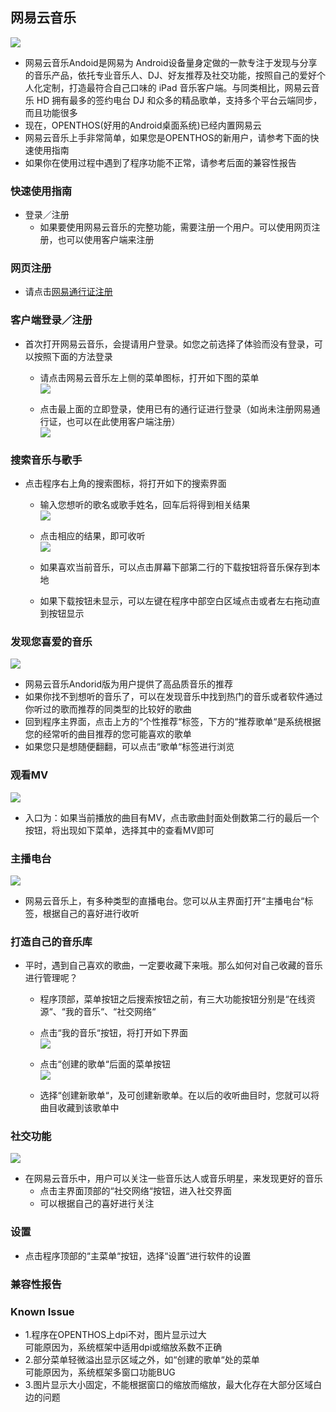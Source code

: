 ##  网易云音乐
![](../pic/yule/Summary.png)

   - 网易云音乐Andoid是网易为 Android设备量身定做的一款专注于发现与分享的音乐产品，依托专业音乐人、DJ、好友推荐及社交功能，按照自己的爱好个人化定制，打造最符合自己口味的 iPad 音乐客户端。与同类相比，网易云音乐 HD 拥有最多的签约电台 DJ 和众多的精品歌单，支持多个平台云端同步，而且功能很多
   - 现在，OPENTHOS(好用的Android桌面系统)已经内置网易云
   - 网易云音乐上手非常简单，如果您是OPENTHOS的新用户，请参考下面的快速使用指南
   - 如果你在使用过程中遇到了程序功能不正常，请参考后面的兼容性报告

### 快速使用指南
   - 登录／注册
      - 如果要使用网易云音乐的完整功能，需要注册一个用户。可以使用网页注册，也可以使用客户端来注册

### 网页注册
   - 请点击[网易通行证注册](https://zc.reg.163.com/regInitialized)

### 客户端登录／注册
   - 首次打开网易云音乐，会提请用户登录。如您之前选择了体验而没有登录，可以按照下面的方法登录
      - 请点击网易云音乐左上侧的菜单图标，打开如下图的菜单  
![](../pic/yule/Menu.png)

      - 点击最上面的立即登录，使用已有的通行证进行登录（如尚未注册网易通行证，也可以在此使用客户端注册）  
![](../pic/yule/Login.png)

### 搜索音乐与歌手

   - 点击程序右上角的搜索图标，将打开如下的搜索界面
      - 输入您想听的歌名或歌手姓名，回车后将得到相关结果  
![](../pic/yule/SearchResult.png)
      
      - 点击相应的结果，即可收听  
![](../pic/yule/PlayState1.png)

      - 如果喜欢当前音乐，可以点击屏幕下部第二行的下载按钮将音乐保存到本地
      - 如果下载按钮未显示，可以左键在程序中部空白区域点击或者左右拖动直到按钮显示

### 发现您喜爱的音乐
![](../pic/yule/suggestion.png)

   - 网易云音乐Andorid版为用户提供了高品质音乐的推荐
   - 如果你找不到想听的音乐了，可以在发现音乐中找到热门的音乐或者软件通过你听过的歌而推荐的同类型的比较好的歌曲
   - 回到程序主界面，点击上方的“个性推荐“标签，下方的“推荐歌单“是系统根据您的经常听的曲目推荐的您可能喜欢的歌单
   - 如果您只是想随便翻翻，可以点击“歌单“标签进行浏览

### 观看MV
![](../pic/yule/PlayMV.png)

   - 入口为：如果当前播放的曲目有MV，点击歌曲封面处倒数第二行的最后一个按钮，将出现如下菜单，选择其中的查看MV即可

### 主播电台
![](../pic/yule/LiveCast.png)

   - 网易云音乐上，有多种类型的直播电台。您可以从主界面打开“主播电台“标签，根据自己的喜好进行收听

### 打造自己的音乐库
   - 平时，遇到自己喜欢的歌曲，一定要收藏下来哦。那么如何对自己收藏的音乐进行管理呢？
      - 程序顶部，菜单按钮之后搜索按钮之前，有三大功能按钮分别是“在线资源“、“我的音乐“、“社交网络“
      - 点击“我的音乐“按钮，将打开如下界面  
![](../pic/yule/MyPlayList.png)

      - 点击“创建的歌单“后面的菜单按钮  
![](../pic/yule/MyPlayListMenu.png)

      - 选择“创建新歌单“，及可创建新歌单。在以后的收听曲目时，您就可以将曲目收藏到该歌单中

### 社交功能
![](../pic/yule/SocialNetwork.png)

   - 在网易云音乐中，用户可以关注一些音乐达人或音乐明星，来发现更好的音乐
      - 点击主界面顶部的“社交网络“按钮，进入社交界面
      - 可以根据自己的喜好进行关注

### 设置
   - 点击程序顶部的“主菜单“按钮，选择“设置“进行软件的设置

### 兼容性报告

### Known Issue
   - 1.程序在OPENTHOS上dpi不对，图片显示过大  
可能原因为，系统框架中适用dpi或缩放系数不正确
   - 2.部分菜单轻微溢出显示区域之外，如“创建的歌单“处的菜单  
可能原因为，系统框架多窗口功能BUG
   - 3.图片显示大小固定，不能根据窗口的缩放而缩放，最大化存在大部分区域白边的问题

